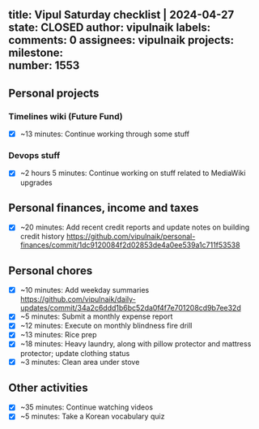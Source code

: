 title:	Vipul Saturday checklist | 2024-04-27
state:	CLOSED
author:	vipulnaik
labels:	
comments:	0
assignees:	vipulnaik
projects:	
milestone:	
number:	1553
--
## Personal projects

### Timelines wiki (Future Fund)

- [x] ~13 minutes: Continue working through some stuff

### Devops stuff

- [x] ~2 hours 5 minutes: Continue working on stuff related to MediaWiki upgrades

## Personal finances, income and taxes

- [x] ~20 minutes: Add recent credit reports and update notes on building credit history https://github.com/vipulnaik/personal-finances/commit/1dc9120084f2d02853de4a0ee539a1c711f53538

## Personal chores

- [x] ~10 minutes: Add weekday summaries https://github.com/vipulnaik/daily-updates/commit/34a2c6ddd1b6bc52da0f4f7e701208cd9b7ee32d
- [x] ~5 minutes: Submit a monthly expense report
- [x] ~12 minutes: Execute on monthly blindness fire drill
- [x] ~13 minutes: Rice prep
- [x] ~18 minutes: Heavy laundry, along with pillow protector and mattress protector; update clothing status
- [x] ~3 minutes: Clean area under stove 

## Other activities

- [x] ~35 minutes: Continue watching videos
- [x] ~5 minutes: Take a Korean vocabulary quiz
